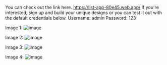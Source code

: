 You can check out the link here. https://list-app-80e45.web.app/
If you're interested, sign up and build your unique designs or you can test it out with the default credentials below.
Username: admin
Password: 123

Image 1:
![image](https://github.com/Sundu1/list_app/assets/87574080/7812b027-1ed3-43b3-9b43-edb3ea9b2f7e)

Image 2:
![image](https://github.com/Sundu1/list_app/assets/87574080/e507dde1-b1b5-4d4f-9aa6-5c77528da574)

Image 3:
![image](https://github.com/Sundu1/list_app/assets/87574080/818f5fcf-a251-4762-87db-fb48ff6ea907)

Image 4: 
![image](https://github.com/Sundu1/list_app/assets/87574080/50c8e58f-a346-485e-9d2e-363cbeebb8c7)



